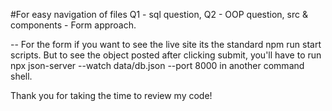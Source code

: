 #For easy navigation of files Q1 - sql question, Q2 - OOP question, src & components - Form approach.

-- For the form if you want to see the live site its the standard npm run start scripts. But to see the object posted after clicking submit, you'll have to run npx json-server --watch data/db.json --port 8000 in another command shell.

Thank you for taking the time to review my code!
